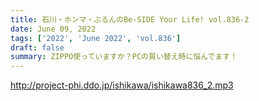```yaml
---
title: 石川・ホンマ・ぶるんのBe-SIDE Your Life! vol.836-2
date: June 09, 2022
tags: ['2022', 'June 2022', 'vol.836']
draft: false
summary: ZIPPO使っていますか？PCの買い替え時に悩んでます！
---
```


http://project-phi.ddo.jp/ishikawa/ishikawa836_2.mp3
